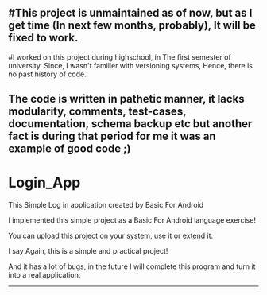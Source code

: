 #This project is unmaintained as of now, but as I get time (In next few months, probably), It will be fixed to work.
--------------------------------------------------------------------------
#I worked on this project during highschool, in The first semester of university. Since, I wasn't familier with versioning systems, Hence, there is no past history of code.

The code is written in pathetic manner, it lacks modularity, comments, test-cases, documentation, schema backup etc but another fact is during that period for me it was an example of good code ;)
---------------------------------------------------------------------------------
# Login_App
This Simple Log in application created by Basic For Android

I implemented this simple project as a Basic For Android language exercise!

You can upload this project on your system, use it or extend it.

I say Again, this is a simple and practical project!

And it has a lot of bugs, in the future I will complete this program and turn it into a real application.

-------------------------------------------------------------------------------
